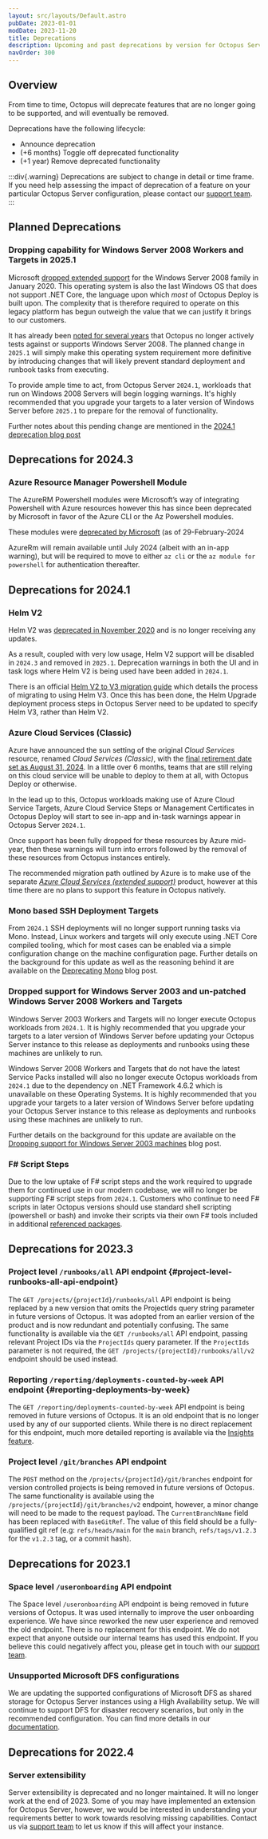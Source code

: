 ```yaml
---
layout: src/layouts/Default.astro
pubDate: 2023-01-01
modDate: 2023-11-20
title: Deprecations
description: Upcoming and past deprecations by version for Octopus Server
navOrder: 300
---
```


## Overview

From time to time, Octopus will deprecate features that are no longer going to be supported, and will eventually be removed.

Deprecations have the following lifecycle:

- Announce deprecation
- (+6 months) Toggle off deprecated functionality
- (+1 year) Remove deprecated functionality

:::div{.warning}
Deprecations are subject to change in detail or time frame. If you need help assessing the impact of deprecation of a feature on your particular Octopus Server configuration, please contact our [support team](https://octopus.com/support).
:::

## Planned Deprecations

### Dropping capability for Windows Server 2008 Workers and Targets in 2025.1
Microsoft [dropped extended support](https://learn.microsoft.com/en-us/lifecycle/products/windows-server-2008) for the Windows Server 2008 family in January 2020. This operating system is also the last Windows OS that does not support .NET Core, the language upon which _most_ of Octopus Deploy is built upon. The complexity that is therefore required to operate on this legacy platform has begun outweigh the value that we can justify it brings to our customers. 

It has already been [noted for several years](https://octopus.com/docs/infrastructure/deployment-targets/tentacle/windows/requirements) that Octopus no longer actively tests against or supports Windows Server 2008. The planned change in `2025.1` will simply make this operating system requirement more definitive by introducing changes that will likely prevent standard deployment and runbook tasks from executing.

To provide ample time to act, from Octopus Server `2024.1`, workloads that run on Windows 2008 Servers will begin logging warnings. It's highly recommended that you upgrade your targets to a later version of Windows Server before `2025.1` to prepare for the removal of functionality.

Further notes about this pending change are mentioned in the [2024.1 deprecation blog post](https://octopus.com/blog/2024-deprecated-features#windows-server-2008)

## Deprecations for 2024.3

### Azure Resource Manager Powershell Module
The AzureRM Powershell modules were Microsoft’s way of integrating Powershell with Azure resources however this has since been 
deprecated by Microsoft in favor of the Azure CLI or the Az Powershell modules.

These modules were [deprecated by Microsoft](https://learn.microsoft.com/en-us/powershell/azure/azurerm-retirement-overview) (as of 29-February-2024

AzureRm will remain available until July 2024 (albeit with an in-app warning), but will be required to move  to either `az cli` or the `az module for powershell` 
for authentication thereafter.

## Deprecations for 2024.1

### Helm V2
Helm V2 was [deprecated in November 2020](https://helm.sh/blog/helm-v2-deprecation-timeline/) and is no longer receiving any updates.

As a result, coupled with very low usage, Helm V2 support will be disabled in `2024.3` and removed in `2025.1`. Deprecation warnings in both the UI and in task logs where Helm V2 is being used have been added in `2024.1`.

There is an official [Helm V2 to V3 migration guide](https://helm.sh/docs/topics/v2_v3_migration/) which details the process of migrating to using Helm V3. Once this has been done, the  Helm Upgrade deployment process steps in Octopus Server need to be updated to specify Helm V3, rather than Helm V2.

### Azure Cloud Services (Classic)
Azure have announced the sun setting of the original _Cloud Services_ resource, renamed _Cloud Services (Classic)_, with the [final retirement date set as August 31, 2024](https://learn.microsoft.com/en-us/lifecycle/products/azure-cloud-services-classic). In a little over 6 months, teams that are still relying on this cloud service will be unable to deploy to them at all, with Octopus Deploy or otherwise.

In the lead up to this, Octopus workloads making use of Azure Cloud Service Targets, Azure Cloud Service Steps or Management Certificates in Octopus Deploy will start to see in-app and in-task warnings appear in Octopus Server `2024.1`. 

Once support has been fully dropped for these resources by Azure mid-year, then these warnings will turn into errors followed by the removal of these resources from Octopus instances entirely.

The recommended migration path outlined by Azure is to make use of the separate [_Azure Cloud Services (extended support)_](https://learn.microsoft.com/en-us/azure/cloud-services-extended-support/overview) product, however at this time there are no plans to support this feature in Octopus natively.

### Mono based SSH Deployment Targets

From `2024.1` SSH deployments will no longer support running tasks via Mono. Instead, Linux workers and targets will only execute using .NET Core compiled tooling, which for most cases can be enabled via a simple configuration change on the machine configuration page. Further details on the background for this update as well as the reasoning behind it are available on the [Deprecating Mono](https://octopus.com/blog/deprecating-mono) blog post.

### Dropped support for Windows Server 2003 and un-patched Windows Server 2008 Workers and Targets

Windows Server 2003 Workers and Targets will no longer execute Octopus workloads from `2024.1`. It is highly recommended that you upgrade your targets to a later version of Windows Server before updating your Octopus Server instance to this release as deployments and runbooks using these machines are unlikely to run.

Windows Server 2008 Workers and Targets that do not have the latest Service Packs installed will also no longer execute Octopus workloads from `2024.1` due to the dependency on .NET Framework 4.6.2 which is unavailable on these Operating Systems. It is highly recommended that you upgrade your targets to a later version of Windows Server before updating your Octopus Server instance to this release as deployments and runbooks using these machines are unlikely to run.

Further details on the background for this update are available on the [Dropping support for Windows Server 2003 machines](https://octopus.com/blog/deprecating-win2003) blog post.

### F# Script Steps

Due to the low uptake of F# script steps and the work required to upgrade them for continued use in our modern codebase, we will no longer be supporting F# script steps from `2024.1`. Customers who continue to need F# scripts in later Octopus versions should use standard shell scripting (powershell or bash) and invoke their scripts via their own F# tools included in additional [referenced packages](https://octopus.com/docs/deployments/custom-scripts/run-a-script-step#referencing-packages).

## Deprecations for 2023.3

### Project level `/runbooks/all` API endpoint {#project-level-runbooks-all-api-endpoint}

The `GET /projects/{projectId}/runbooks/all` API endpoint is being replaced by a new version that omits the ProjectIds query string parameter in future versions of Octopus. It was adopted from an earlier version of the product and is now redundant and potentially confusing.
The same functionality is available via the `GET /runbooks/all` API endpoint, passing relevant Project IDs via the `ProjectIds` query parameter. If the `ProjectIds` parameter is not required, the `GET /projects/{projectId}/runbooks/all/v2` endpoint should be used instead.

### Reporting `/reporting/deployments-counted-by-week` API endpoint {#reporting-deployments-by-week}

The `GET /reporting/deployments-counted-by-week` API endpoint is being removed in future versions of Octopus.
It is an old endpoint that is no longer used by any of our supported clients.
While there is no direct replacement for this endpoint, much more detailed reporting is available via the [Insights feature](https://octopus.com/docs/insights).

### Project level `/git/branches` API endpoint

The `POST` method on the `/projects/{projectId}/git/branches` endpoint for version controlled projects is being removed in future versions of Octopus. The same functionality is available using the `/projects/{projectId}/git/branches/v2` endpoint, however, a minor change will need to be made to the request payload.
The `CurrentBranchName` field has been replaced with `BaseGitRef`. The value of this field should be a fully-qualified git ref (e.g: `refs/heads/main` for the `main` branch, `refs/tags/v1.2.3` for the `v1.2.3` tag, or a commit hash).

## Deprecations for 2023.1

### Space level `/useronboarding` API endpoint

The Space level `/useronboarding` API endpoint is being removed in future versions of Octopus. It was used internally to improve the user onboarding experience. We have since reworked the new user experience and removed the old endpoint. There is no replacement for this endpoint. We do not expect that anyone outside our internal teams has used this endpoint. If you believe this could negatively affect you, please get in touch with our [support team](https://octopus.com/support).

### Unsupported Microsoft DFS configurations

We are updating the supported configurations of Microsoft DFS as shared storage for Octopus Server instances using a High Availability setup. We will continue to support DFS for disaster recovery scenarios, but only in the recommended configuration. You can find more details in our [documentation](https://octopus.com/docs/getting-started/best-practices/configuring-microsoft-dfs-with-octopus-server).

## Deprecations for 2022.4

### Server extensibility

Server extensibility is deprecated and no longer maintained. It will no longer work at the end of 2023. Some of you may have implemented an extension for Octopus Server, however, we would be interested in understanding your requirements better to work towards resolving missing capabilities. Contact us via [support team](https://octopus.com/support) to let us know if this will affect your instance.

